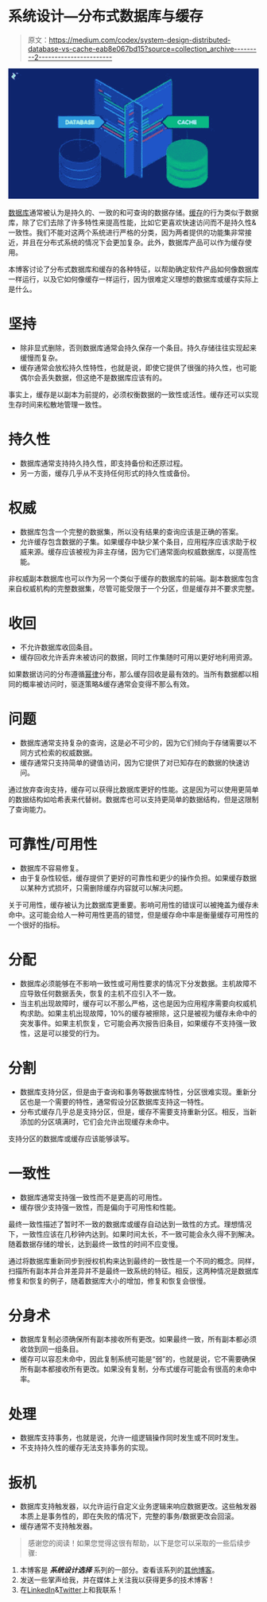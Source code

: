 # 系统设计—分布式数据库与缓存

> 原文：<https://medium.com/codex/system-design-distributed-database-vs-cache-eab8e067bd15?source=collection_archive---------2----------------------->

![](img/9cf426c6872ed2ce54bbefef59cdd38a.png)

[数据库](https://en.wikipedia.org/wiki/Database)通常被认为是持久的、一致的和可查询的数据存储。[缓存](https://en.wikipedia.org/wiki/Cache_(computing))的行为类似于数据库，除了它们去除了许多特性来提高性能，比如它更喜欢快速访问而不是持久性&一致性。我们不能对这两个系统进行严格的分类，因为两者提供的功能集非常接近，并且在分布式系统的情况下会更加复杂。此外，数据库产品可以作为缓存使用。

本博客讨论了分布式数据库和缓存的各种特征，以帮助确定软件产品如何像数据库一样运行，以及它如何像缓存一样运行，因为很难定义理想的数据库或缓存实际上是什么。

# 坚持

*   除非显式删除，否则数据库通常会持久保存一个条目。持久存储往往实现起来缓慢而复杂。
*   缓存通常会放松持久性特性，也就是说，即使它提供了很强的持久性，也可能偶尔会丢失数据，但这绝不是数据库应该有的。

事实上，缓存是以副本为前提的，必须权衡数据的一致性或活性。缓存还可以实现生存时间来松散地管理一致性。

# 持久性

*   数据库通常支持持久持久性，即支持备份和还原过程。
*   另一方面，缓存几乎从不支持任何形式的持久性或备份。

# 权威

*   数据库包含一个完整的数据集，所以没有结果的查询应该是正确的答案。
*   允许缓存包含数据的子集。如果缓存中缺少某个条目，应用程序应该求助于权威来源。缓存应该被视为非主存储，因为它们通常面向权威数据库，以提高性能。

非权威副本数据库也可以作为另一个类似于缓存的数据库的前端。副本数据库包含来自权威机构的完整数据集，尽管可能受限于一个分区，但是缓存并不要求完整。

# 收回

*   不允许数据库收回条目。
*   缓存回收允许丢弃未被访问的数据，同时工作集随时可用以更好地利用资源。

如果数据访问的分布遵循[幂律](http://en.wikipedia.org/wiki/Power_law)分布，那么缓存回收是最有效的。当所有数据都以相同的概率被访问时，驱逐策略&缓存通常会变得不那么有效。

# 问题

*   数据库通常支持复杂的查询，这是必不可少的，因为它们倾向于存储需要以不同方式检索的权威数据。
*   缓存通常只支持简单的键值访问，因为它提供了对已知存在的数据的快速访问。

通过放弃查询支持，缓存可以获得比数据库更好的性能。这是因为可以使用更简单的数据结构如哈希表来代替树。数据库也可以支持更简单的数据结构，但是这限制了查询能力。

# 可靠性/可用性

*   数据库不容易修复。
*   由于复杂性较低，缓存提供了更好的可靠性和更少的操作负担。如果缓存数据以某种方式损坏，只需删除缓存内容就可以解决问题。

关于可用性，缓存被认为比数据库更重要。影响可用性的错误可以被掩盖为缓存未命中。这可能会给人一种可用性更高的错觉，但是缓存命中率是衡量缓存可用性的一个很好的指标。

# 分配

*   数据库必须能够在不影响一致性或可用性要求的情况下分发数据。主机故障不应导致任何数据丢失，恢复的主机不应引入不一致。
*   当主机出现故障时，缓存可以不那么严格，这也是因为应用程序需要向权威机构求助。如果主机出现故障，10%的缓存被擦除，这只是被视为缓存未命中的突发事件。如果主机恢复，它可能会再次报告旧条目，如果缓存不支持强一致性，这是可以接受的行为。

# 分割

*   数据库支持分区，但是由于查询和事务等数据库特性，分区很难实现。重新分区也是一个需要的特性，通常假设分区数据库支持这一特性。
*   分布式缓存几乎总是支持分区，但是，缓存不需要支持重新分区。相反，当新添加的分区填满时，它们会允许出现缓存未命中。

支持分区的数据库或缓存应该能够读写。

# 一致性

*   数据库通常支持强一致性而不是更高的可用性。
*   缓存很少支持强一致性，而是偏向于可用性和性能。

最终一致性描述了暂时不一致的数据库或缓存自动达到一致性的方式。理想情况下，一致性应该在几秒钟内达到。如果时间太长，不一致可能会永久得不到解决。随着数据存储的增长，达到最终一致性的时间不应变慢。

通过将数据库重新同步到授权机构来达到最终的一致性是一个不同的概念。同样，扫描所有副本并合并差异并不是最终一致系统的特征。相反，这两种情况是数据库修复和恢复的例子，随着数据库大小的增加，修复和恢复会很慢。

# 分身术

*   数据库复制必须确保所有副本接收所有更改。如果最终一致，所有副本都必须收敛到同一组条目。
*   缓存可以容忍未命中，因此复制系统可能是“弱”的，也就是说，它不需要确保所有副本都接收所有更改。如果没有复制，分布式缓存可能会有很高的未命中率。

# 处理

*   数据库支持事务，也就是说，允许一组逻辑操作同时发生或不同时发生。
*   不支持持久性的缓存无法支持事务的实现。

# 扳机

*   数据库支持触发器，以允许运行自定义业务逻辑来响应数据更改。这些触发器本质上是事务性的，即在失败的情况下，完整的事务/数据更改会回滚。
*   缓存通常不支持触发器。

> 感谢您的阅读！如果您觉得这很有帮助，以下是您可以采取的一些后续步骤:

1.  本博客是 ***系统设计选择*** 系列的一部分。查看该系列的[其他博客](https://iamkanikamodi.medium.com/system-design-choosing-between-aws-kinesis-and-aws-sqs-2586c814be8d)。
2.  发送一些掌声给我，并在媒体上关注我以获得更多的技术博客！
3.  在[LinkedIn](https://www.linkedin.com/in/kanika-modi/)&[Twitter](https://twitter.com/iamkanikamodi)上和我联系！
